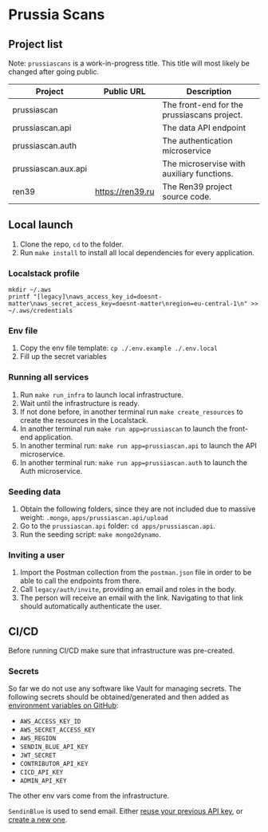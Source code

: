 # Prussia Scans

## Project list

Note: `prussiascans` is a work-in-progress title. This title will most likely be changed after going public.

| Project 	            | Public URL 	 | Description                                 |
|----------------------|---------------|---------------------------------------------|
| prussiascan  	       |  	            | The front-end for the prussiascans project. |
| prussiascan.api	     |  	            | The data API endpoint                       |
| prussiascan.auth	    |  	            | The authentication microservice             |
| prussiascan.aux.api	 |  	            | The microservise with auxiliary functions.  |
| ren39	               | https://ren39.ru | The Ren39 project source code.              |

## Local launch

1. Clone the repo, `cd` to the folder.
2. Run `make install` to install all local dependencies for every application.

### Localstack profile

~~~
mkdir ~/.aws
printf "[legacy]\naws_access_key_id=doesnt-matter\naws_secret_access_key=doesnt-matter\nregion=eu-central-1\n" >> ~/.aws/credentials
~~~

### Env file

1. Copy the env file template: `cp ./.env.example ./.env.local`
2. Fill up the secret variables

### Running all services

1. Run `make run_infra` to launch local infrastructure.
2. Wait until the infrastructure is ready.
3. If not done before, in another terminal run `make create_resources` to create the resources in the Localstack.
4. In another terminal run `make run app=prussiascan` to launch the front-end application.
5. In another terminal run: `make run app=prussiascan.api` to launch the API microservice.
5. In another terminal run: `make run app=prussiascan.auth` to launch the Auth microservice.

### Seeding data

1. Obtain the following folders, since they are not included due to massive weight: `.mongo`, `apps/prussiascan.api/upload`
2. Go to the `prussiascan.api` folder: `cd apps/prussiascan.api`.
3. Run the seeding script: `make mongo2dynamo`.

### Inviting a user

1. Import the Postman collection from the `postman.json` file in order to be able to call the endpoints from there.
2. Call `legacy/auth/invite`, providing an email and roles in the body.
3. The person will receive an email with the link. Navigating to that link should automatically authenticate the user.

## CI/CD

Before running CI/CD make sure that infrastructure was pre-created.

### Secrets

So far we do not use any software like Vault for managing secrets.
The following secrets should be obtained/generated and then added as [environment variables on GitHub](https://github.com/gannochenko/legacy/settings/environments):

* `AWS_ACCESS_KEY_ID`
* `AWS_SECRET_ACCESS_KEY`
* `AWS_REGION`
* `SENDIN_BLUE_API_KEY`
* `JWT_SECRET`
* `CONTRIBUTOR_API_KEY`
* `CICD_API_KEY`
* `ADMIN_API_KEY`

The other env vars come from the infrastructure.

`SendinBlue` is used to send email. Either [reuse your previous API key](https://account.sendinblue.com/advanced/api/), or [create a new one](https://account.sendinblue.com/advanced/api/).
